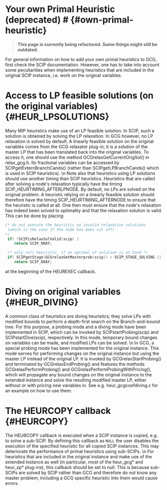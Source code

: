 # Your own Primal Heuristic (deprecated) # {#own-primal-heuristic}
> **This page is currently being refactored. Some things might still be outdated.**

 For general information on how to add your own primal heuristics to GCG, first check the SCIP documentation.
 However, one has to take into account some peculiarities when implementing heuristics that are included
 in the original SCIP instance, i.e. work on the original variables.

 # Access to LP feasible solutions (on the original variables) {#HEUR_LPSOLUTIONS}

 Many MIP heuristics make use of an LP feasible solution. In SCIP, such a solution is obtained by solving the LP relaxation.
 In GCG however, no LP relaxation is solved by default. A linearly feasible solution on the original variables comes from the
 GCG relaxator plug-in; it is a solution of the master LP that has been translated back into the original variables. To access
 it, one should use the method GCGrelaxGetCurrentOrigSol() in relax_gcg.h.
 Its fractional variables can be accessed by SCIPgetExternBranchCands() (rather than SCIPgetLPBranchCands() which is used
 in SCIP heuristics).
 \n
 Note also that heuristics using LP solutions should use another timing than SCIP heuristics. Heuristics that are called after
 solving a node's relaxation typically have the timing SCIP_HEURTIMING_AFTERLPNODE.
 By default, no LPs are solved on the original problem. A heuristic relying on a linearly feasible solution should therefore
 have the timing SCIP_HEURTIMING_AFTERNODE to ensure that the heuristic is called at all. One then must ensure that the node's
 relaxation has indeed been solved to optimality and that the relaxation solution is valid. This can be done by placing
 ```C
 /* do not execute the heuristic on invalid relaxation solutions
  (which is the case if the node has been cut off)
 */
  if( !SCIPisRelaxSolValid(scip) )
     return SCIP_OKAY;

  /* only call heuristic, if an optimal LP solution is at hand */
  if( SCIPgetStage(GCGrelaxGetMasterprob(scip)) > SCIP_STAGE_SOLVING || SCIPgetLPSolstat(GCGrelaxGetMasterprob(scip)) != SCIP_LPSOLSTAT_OPTIMAL )
     return SCIP_OKAY;
 ```
 at the beginning of the HEUREXEC callback.

# Diving on original variables {#HEUR_DIVING}

 A common class of heuristics are diving heuristics; they solve LPs with modified bounds to perform a depth-first
 search on the Branch-and-bound tree. For this purpose, a probing mode and a diving mode have been implemented in SCIP,
 which can be invoked by SCIPstartProbing(scip) and SCIPstartDive(scip), respectively. In this mode, temporary bound changes
 on variables can be made, and modified LPs can be solved.
 \n
 In GCG, a special probing mode has been implemented for the original instance. This mode serves for performing changes on
 the original instance but using the master LP instead of the original LP. It is invoked by GCGrelaxStartProbing() and terminated
 by GCGrelaxEndProbing() and features the methods GCGrelaxPerformProbing() and GCGrelaxPerformProbingWithPricing(), which will
 propagate any bound changes on the original instance to the extended instance and solve the resulting modified master LP, either
 without or with pricing new variables in. See e.g. heur_gcgcoefdiving.c for an example on how to use them.

# The HEURCOPY callback {#HEURCOPY}

 The HEURCOPY callback is executed when a SCIP instance is copied, e.g. to
 solve a sub-SCIP. By
 defining this callback as
 <code>NULL</code> the user disables the execution of the specified
 heuristic for all copied SCIP instances. This may deteriorate the performance
 of primal heuristics using sub-SCIPs.
 \n
 For heuristics that are included in the original instance and make use of the extended instance as well (in
 particular, most of the heur_gcg* and heur_xp* plug-ins), this callback should be set to null. This is because
 sub-SCIPs are solved by SCIP rather than GCG and therefore do not know any master problem; including a GCG
 specific heuristic into them would cause errors.
